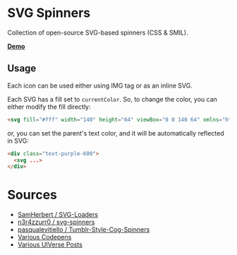# SVG Spinners
Collection of open-source SVG-based spinners (CSS &amp; SMIL).

**[Demo](https://magecdn.com/tools/svg-loaders)**

## Usage
Each icon can be used either using IMG tag or as an inline SVG. 

Each SVG has a fill set to `currentColor`. So, to change the color, you can either modify the fill directly:

```html
<svg fill="#fff" width="140" height="64" viewBox="0 0 140 64" xmlns="http://www.w3.org/2000/svg">
```

or, you can set the parent's text color, and it will be automatically reflected in SVG:


```html
<div class="text-purple-600">
  <svg ...>
</div>
```


# Sources
- [SamHerbert / SVG-Loaders](https://github.com/SamHerbert/SVG-Loaders)
- [n3r4zzurr0 / svg-spinners](https://github.com/n3r4zzurr0/svg-spinners)
- [pasqualevitiello / Tumblr-Style-Cog-Spinners](https://github.com/pasqualevitiello/Tumblr-Style-Cog-Spinners)
- [Various Codepens](https://codepen.io/tag/svg-loader)
- [Various UIVerse Posts](https://uiverse.io/loaders)
